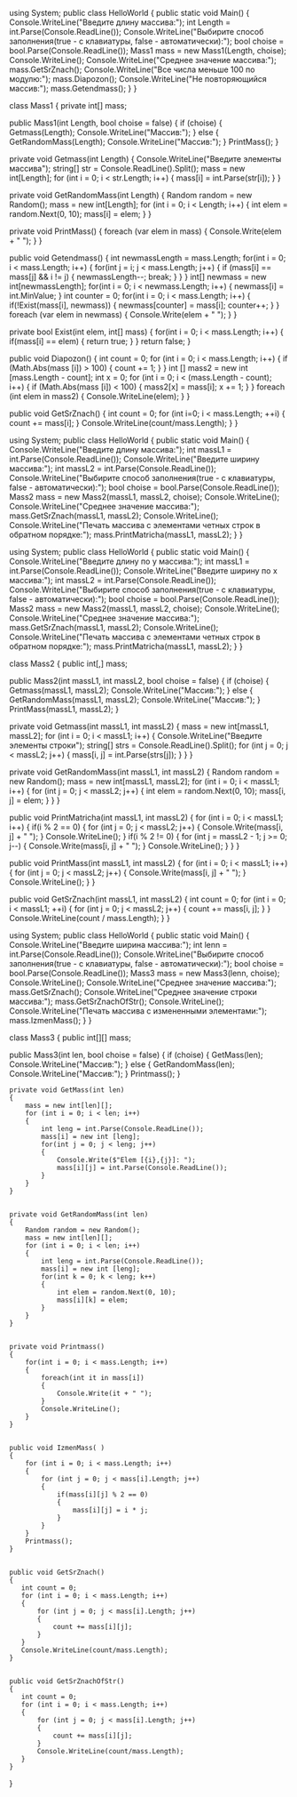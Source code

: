 using System;
public class HelloWorld
{
   public static void Main()
   {
       Console.WriteLine("Введите длину массива:");
       int Length = int.Parse(Console.ReadLine());
       Console.WriteLine("Выбирите способ заполнения(true - с клавиатуры, false - автоматически):");
       bool choise = bool.Parse(Console.ReadLine());
       Mass1 mass = new Mass1(Length, choise);
       Console.WriteLine();
       Console.WriteLine("Среднее значение массива:");
       mass.GetSrZnach();
       Console.WriteLine("Все числа меньше 100 по модулю:");
       mass.Diapozon();
       Console.WriteLine("Не повторяющийся массив:");
       mass.Getendmass();
   }
}


class Mass1
{
   private int[] mass;


  public Mass1(int Length, bool choise = false)
  {
      if (choise)
      {
          Getmass(Length);
          Console.WriteLine("Массив:");
      }
        else
        {
            GetRandomMass(Length);
            Console.WriteLine("Массив:");
        }
        PrintMass();
  }


   private void Getmass(int Length)
   {
       Console.WriteLine("Введите элементы массива");
       string[] str = Console.ReadLine().Split();
       mass = new int[Length];
       for (int i = 0; i < str.Length; i++)
       {
           mass[i] = int.Parse(str[i]);
       }
   }


  private void GetRandomMass(int Length)
  {
      Random random = new Random();
      mass = new int[Length];
      for (int i = 0; i < Length; i++)
      {
          int elem = random.Next(0, 10);
          mass[i] = elem;
      }
  }


 private void PrintMass()
 {
     foreach (var elem in mass)
     {
         Console.Write(elem + " ");
     }
 }


   public void Getendmass()
   {
       int newmassLength = mass.Length;
       for(int i = 0; i < mass.Length; i++)
       {
           for(int j = i; j < mass.Length; j++)
           {
               if (mass[i] == mass[j] && i != j)
               {
                   newmassLength--;
                   break;
               }
           }
       }
       int[] newmass = new int[newmassLength];
       for(int i = 0; i < newmass.Length; i++)
       {
           newmass[i] = int.MinValue;
       }
        int counter = 0;
       for(int i = 0; i < mass.Length; i++)
       {
           if(!Exist(mass[i], newmass))
           {
               newmass[counter] = mass[i];
               counter++;
           }
       }
       foreach (var elem in newmass)
       {
           Console.Write(elem + " ");
       }
   }


   private bool Exist(int elem, int[] mass)
   {
       for(int i = 0; i  < mass.Length; i++)
       {
           if(mass[i] == elem)
           {
               return true;
           }
       }
       return false;
   }


  public void Diapozon()
  {
      int count = 0;
      for (int i = 0; i < mass.Length; i++)
      {
          if (Math.Abs(mass [i]) > 100)
          {
              count += 1;
          }
      }
      int [] mass2 = new int [mass.Length - count];
      int x = 0;
      for (int i = 0; i < (mass.Length - count); i++)
      {
          if (Math.Abs(mass [i]) < 100)
          {
              mass2[x] = mass[i];
              x += 1;
          }
      }
      foreach (int elem in mass2)
      {
          Console.WriteLine(elem);
      }
  }


  public void GetSrZnach()
  {
      int count = 0;
      for (int i=0; i < mass.Length; ++i)
      {
          count += mass[i];
      }
      Console.WriteLine(count/mass.Length);
  }
}




using System;
public class HelloWorld
{
    public static void Main()
    {
        Console.WriteLine("Введите длину массива:");
        int massL1 = int.Parse(Console.ReadLine());
        Console.WriteLine("Введите ширину массива:");
        int massL2 = int.Parse(Console.ReadLine());
        Console.WriteLine("Выбирите способ заполнения(true - с клавиатуры, false - автоматически):");
        bool choise = bool.Parse(Console.ReadLine());
        Mass2 mass = new Mass2(massL1, massL2, choise);
        Console.WriteLine();
        Console.WriteLine("Среднее значение массива:");
        mass.GetSrZnach(massL1, massL2);
        Console.WriteLine();
        Console.WriteLine("Печать массива с элементами четных строк в обратном порядке:");
        mass.PrintMatricha(massL1, massL2);
    }
}


using System;
public class HelloWorld
{
   public static void Main()
   {
       Console.WriteLine("Введите длину по y массива:");
       int massL1 = int.Parse(Console.ReadLine());
       Console.WriteLine("Введите ширину по x массива:");
       int massL2 = int.Parse(Console.ReadLine());
       Console.WriteLine("Выбирите способ заполнения(true - с клавиатуры, false - автоматически):");
       bool choise = bool.Parse(Console.ReadLine());
       Mass2 mass = new Mass2(massL1, massL2, choise);
       Console.WriteLine();
       Console.WriteLine("Среднее значение массива:");
       mass.GetSrZnach(massL1, massL2);
       Console.WriteLine();
       Console.WriteLine("Печать массива с элементами четных строк в обратном порядке:");
       mass.PrintMatricha(massL1, massL2);
   }
}


class Mass2
{
   public int[,] mass;




   public Mass2(int massL1, int massL2, bool choise = false)
   {
       if (choise)
       {
           Getmass(massL1, massL2);
           Console.WriteLine("Массив:");
       }
       else
       {
           GetRandomMass(massL1, massL2);
           Console.WriteLine("Массив:");
       }
       PrintMass(massL1, massL2);
   }


   private void Getmass(int massL1, int massL2)
   {
       mass = new int[massL1, massL2];
       for (int i = 0; i < massL1; i++)
       {
           Console.WriteLine("Введите элементы строки");
           string[] strs = Console.ReadLine().Split();
           for (int j = 0; j < massL2; j++)
           {
               mass[i, j] = int.Parse(strs[j]);
           }
       }
   }


   private void GetRandomMass(int massL1, int massL2)
   {
       Random random = new Random();
       mass = new int[massL1, massL2];
       for (int i = 0; i < massL1; i++)
       {
           for (int j = 0; j < massL2; j++)
           {
               int elem = random.Next(0, 10);
               mass[i, j] = elem;
           }
       }
   }


   public void PrintMatricha(int massL1, int massL2)
   {
       for (int i = 0; i < massL1; i++)
       {
           if(i % 2 == 0)
           {
               for (int j = 0; j < massL2; j++)
               {
                   Console.Write(mass[i, j] + " ");
               }
               Console.WriteLine();
           }
           if(i % 2 != 0)
           {
               for (int j = massL2 - 1; j >= 0; j--)
               {
                   Console.Write(mass[i, j] + " ");
               }
               Console.WriteLine();
           }
       }
   }


   public void PrintMass(int massL1, int massL2)
   {
       for (int i = 0; i < massL1; i++)
       {
           for (int j = 0; j < massL2; j++)
           {
               Console.Write(mass[i, j] + " ");
           }
           Console.WriteLine();
       }
   }


   public void GetSrZnach(int massL1, int massL2)
   {
       int count = 0;
       for (int i = 0; i < massL1; ++i)
       {
           for (int j = 0; j < massL2; j++)
           {
               count += mass[i, j];
           }
       }
       Console.WriteLine(count / mass.Length);
   }
}



using System;
public class HelloWorld
{
   public static void Main()
   {
       Console.WriteLine("Введите ширина массива:");
       int lenn = int.Parse(Console.ReadLine());
       Console.WriteLine("Выбирите способ заполнения(true - с клавиатуры, false - автоматически):");
       bool choise = bool.Parse(Console.ReadLine());
       Mass3 mass = new Mass3(lenn, choise);
       Console.WriteLine();
       Console.WriteLine("Среднее значение массива:");
       mass.GetSrZnach();
       Console.WriteLine("Среднее значение строки массива:");
       mass.GetSrZnachOfStr();
       Console.WriteLine();
       Console.WriteLine("Печать массива с измененными элементами:");
       mass.IzmenMass();
   }
}


class Mass3
{
   public int[][] mass;


   public Mass3(int len, bool choise = false)
  {
        if (choise)
        {
            GetMass(len);
            Console.WriteLine("Массив:");
        }
        else
        {
            GetRandomMass(len);
            Console.WriteLine("Массив:");
        }
        Printmass();
    }


    private void GetMass(int len)
    {
        mass = new int[len][];
        for (int i = 0; i < len; i++)
        {
            int leng = int.Parse(Console.ReadLine());
            mass[i] = new int [leng];
            for(int j = 0; j < leng; j++)
            {
                Console.Write($"Elem [{i},{j}]: ");
                mass[i][j] = int.Parse(Console.ReadLine());
            }
        }
    }


    private void GetRandomMass(int len)
    {
        Random random = new Random();
        mass = new int[len][];
        for (int i = 0; i < len; i++)
        {
            int leng = int.Parse(Console.ReadLine());
            mass[i] = new int [leng];
            for(int k = 0; k < leng; k++)
            {
                int elem = random.Next(0, 10);
                mass[i][k] = elem;
            }
        }
    }


    private void Printmass()
    {
        for(int i = 0; i < mass.Length; i++)
        {
            foreach(int it in mass[i])
            {
                Console.Write(it + " ");
            }
            Console.WriteLine();
        }
    }


    public void IzmenMass( )
    {
        for (int i = 0; i < mass.Length; i++)
        {
            for (int j = 0; j < mass[i].Length; j++)
            {
                if(mass[i][j] % 2 == 0)
                {
                    mass[i][j] = i * j;
                }
            }
        }
        Printmass();
    }


    public void GetSrZnach()
    {
       int count = 0;
       for (int i = 0; i < mass.Length; i++)
       {
           for (int j = 0; j < mass[i].Length; j++)
           {
               count += mass[i][j];
           }
       }
       Console.WriteLine(count/mass.Length);
    }


    public void GetSrZnachOfStr()
    {
       int count = 0;
       for (int i = 0; i < mass.Length; i++)
       {
           for (int j = 0; j < mass[i].Length; j++)
           {
               count += mass[i][j];
           }
           Console.WriteLine(count/mass.Length);
       }
    }
}
